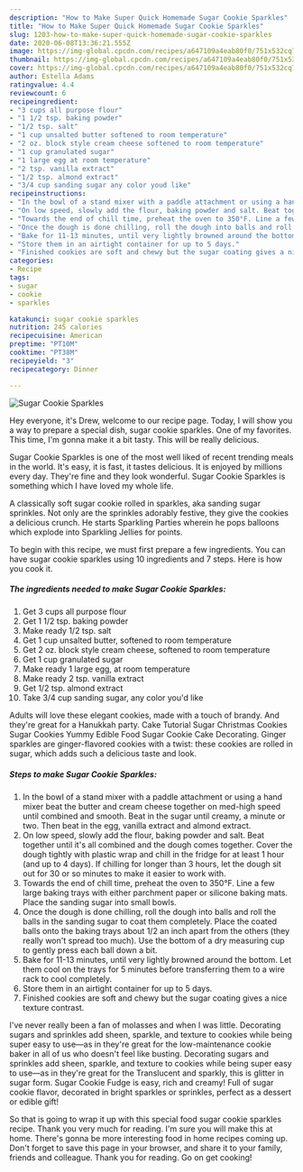 ```yaml
---
description: "How to Make Super Quick Homemade Sugar Cookie Sparkles"
title: "How to Make Super Quick Homemade Sugar Cookie Sparkles"
slug: 1203-how-to-make-super-quick-homemade-sugar-cookie-sparkles
date: 2020-06-08T13:36:21.555Z
image: https://img-global.cpcdn.com/recipes/a647109a4eab80f0/751x532cq70/sugar-cookie-sparkles-recipe-main-photo.jpg
thumbnail: https://img-global.cpcdn.com/recipes/a647109a4eab80f0/751x532cq70/sugar-cookie-sparkles-recipe-main-photo.jpg
cover: https://img-global.cpcdn.com/recipes/a647109a4eab80f0/751x532cq70/sugar-cookie-sparkles-recipe-main-photo.jpg
author: Estella Adams
ratingvalue: 4.4
reviewcount: 6
recipeingredient:
- "3 cups all purpose flour"
- "1 1/2 tsp. baking powder"
- "1/2 tsp. salt"
- "1 cup unsalted butter softened to room temperature"
- "2 oz. block style cream cheese softened to room temperature"
- "1 cup granulated sugar"
- "1 large egg at room temperature"
- "2 tsp. vanilla extract"
- "1/2 tsp. almond extract"
- "3/4 cup sanding sugar any color youd like"
recipeinstructions:
- "In the bowl of a stand mixer with a paddle attachment or using a hand mixer beat the butter and cream cheese together on med-high speed until combined and smooth. Beat in the sugar until creamy, a minute or two. Then beat in the egg, vanilla extract and almond extract."
- "On low speed, slowly add the flour, baking powder and salt. Beat together until it&#39;s all combined and the dough comes together. Cover the dough tightly with plastic wrap and chill in the fridge for at least 1 hour (and up to 4 days). If chilling for longer than 3 hours, let the dough sit out for 30 or so minutes to make it easier to work with."
- "Towards the end of chill time, preheat the oven to 350°F. Line a few large baking trays with either parchment paper or silicone baking mats. Place the sanding sugar into small bowls."
- "Once the dough is done chilling, roll the dough into balls and roll the balls in the sanding sugar to coat them completely. Place the coated balls onto the baking trays about 1/2 an inch apart from the others (they really won&#39;t spread too much). Use the bottom of a dry measuring cup to gently press each ball down a bit."
- "Bake for 11-13 minutes, until very lightly browned around the bottom. Let them cool on the trays for 5 minutes before transferring them to a wire rack to cool completely."
- "Store them in an airtight container for up to 5 days."
- "Finished cookies are soft and chewy but the sugar coating gives a nice texture contrast."
categories:
- Recipe
tags:
- sugar
- cookie
- sparkles

katakunci: sugar cookie sparkles 
nutrition: 245 calories
recipecuisine: American
preptime: "PT10M"
cooktime: "PT38M"
recipeyield: "3"
recipecategory: Dinner

---
```



![Sugar Cookie Sparkles](https://img-global.cpcdn.com/recipes/a647109a4eab80f0/751x532cq70/sugar-cookie-sparkles-recipe-main-photo.jpg)

Hey everyone, it's Drew, welcome to our recipe page. Today, I will show you a way to prepare a special dish, sugar cookie sparkles. One of my favorites. This time, I'm gonna make it a bit tasty. This will be really delicious.

Sugar Cookie Sparkles is one of the most well liked of recent trending meals in the world. It's easy, it is fast, it tastes delicious. It is enjoyed by millions every day. They're fine and they look wonderful. Sugar Cookie Sparkles is something which I have loved my whole life.

A classically soft sugar cookie rolled in sparkles, aka sanding sugar sprinkles. Not only are the sprinkles adorably festive, they give the cookies a delicious crunch. He starts Sparkling Parties wherein he pops balloons which explode into Sparkling Jellies for points.


To begin with this recipe, we must first prepare a few ingredients. You can have sugar cookie sparkles using 10 ingredients and 7 steps. Here is how you cook it.

<!--inarticleads1-->

##### The ingredients needed to make Sugar Cookie Sparkles:

1. Get 3 cups all purpose flour
1. Get 1 1/2 tsp. baking powder
1. Make ready 1/2 tsp. salt
1. Get 1 cup unsalted butter, softened to room temperature
1. Get 2 oz. block style cream cheese, softened to room temperature
1. Get 1 cup granulated sugar
1. Make ready 1 large egg, at room temperature
1. Make ready 2 tsp. vanilla extract
1. Get 1/2 tsp. almond extract
1. Take 3/4 cup sanding sugar, any color you&#39;d like


Adults will love these elegant cookies, made with a touch of brandy. And they&#39;re great for a Hanukkah party. Cake Tutorial Sugar Christmas Cookies Sugar Cookies Yummy Edible Food Sugar Cookie Cake Decorating. Ginger sparkles are ginger-flavored cookies with a twist: these cookies are rolled in sugar, which adds such a delicious taste and look. 

<!--inarticleads2-->

##### Steps to make Sugar Cookie Sparkles:

1. In the bowl of a stand mixer with a paddle attachment or using a hand mixer beat the butter and cream cheese together on med-high speed until combined and smooth. Beat in the sugar until creamy, a minute or two. Then beat in the egg, vanilla extract and almond extract.
1. On low speed, slowly add the flour, baking powder and salt. Beat together until it&#39;s all combined and the dough comes together. Cover the dough tightly with plastic wrap and chill in the fridge for at least 1 hour (and up to 4 days). If chilling for longer than 3 hours, let the dough sit out for 30 or so minutes to make it easier to work with.
1. Towards the end of chill time, preheat the oven to 350°F. Line a few large baking trays with either parchment paper or silicone baking mats. Place the sanding sugar into small bowls.
1. Once the dough is done chilling, roll the dough into balls and roll the balls in the sanding sugar to coat them completely. Place the coated balls onto the baking trays about 1/2 an inch apart from the others (they really won&#39;t spread too much). Use the bottom of a dry measuring cup to gently press each ball down a bit.
1. Bake for 11-13 minutes, until very lightly browned around the bottom. Let them cool on the trays for 5 minutes before transferring them to a wire rack to cool completely.
1. Store them in an airtight container for up to 5 days.
1. Finished cookies are soft and chewy but the sugar coating gives a nice texture contrast.


I&#39;ve never really been a fan of molasses and when I was little. Decorating sugars and sprinkles add sheen, sparkle, and texture to cookies while being super easy to use—as in they&#39;re great for the low-maintenance cookie baker in all of us who doesn&#39;t feel like busting. Decorating sugars and sprinkles add sheen, sparkle, and texture to cookies while being super easy to use—as in they&#39;re great for the Translucent and sparkly, this is glitter in sugar form. Sugar Cookie Fudge is easy, rich and creamy! Full of sugar cookie flavor, decorated in bright sparkles or sprinkles, perfect as a dessert or edible gift! 

So that is going to wrap it up with this special food sugar cookie sparkles recipe. Thank you very much for reading. I'm sure you will make this at home. There's gonna be more interesting food in home recipes coming up. Don't forget to save this page in your browser, and share it to your family, friends and colleague. Thank you for reading. Go on get cooking!
